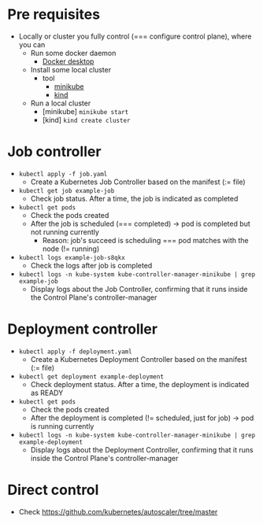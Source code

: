 # Pre requisites
* Locally or cluster you fully control (=== configure control plane), where you can
  * Run some docker daemon
    * [Docker desktop](https://www.docker.com/products/docker-desktop/)
  * Install some local cluster
    * tool
      * [minikube](https://minikube.sigs.k8s.io/docs/start/)
      * [kind](https://kind.sigs.k8s.io/)
  * Run a local cluster
    * [minikube]  `minikube start`
    * [kind] `kind create cluster`


# Job controller
* `kubectl apply -f job.yaml`
  * Create a Kubernetes Job Controller based on the manifest (:= file)
* `kubectl get job example-job`
  * Check job status. After a time, the job is indicated as completed
* `kubectl get pods`
  * Check the pods created
  * After the job is scheduled (=== completed) -> pod is completed but not running currently
    * Reason: job's succeed is scheduling ===  pod matches with the node (!= running)
* `kubectl logs example-job-s8qkx`
  * Check the logs after job is completed
* `kubectl logs -n kube-system kube-controller-manager-minikube | grep example-job`
  * Display logs about the Job Controller, confirming that it runs inside the Control Plane's controller-manager

# Deployment controller
* `kubectl apply -f deployment.yaml`
  * Create a Kubernetes Deployment Controller based on the manifest (:= file)
* `kubectl get deployment example-deployment`
  * Check deployment status. After a time, the deployment is indicated as READY
* `kubectl get pods`
  * Check the pods created
  * After the deployment is completed (!= scheduled, just for job) -> pod is running currently
* `kubectl logs -n kube-system kube-controller-manager-minikube | grep example-deployment`
  * Display logs about the Deployment Controller, confirming that it runs inside the Control Plane's controller-manager

# Direct control
* Check https://github.com/kubernetes/autoscaler/tree/master

